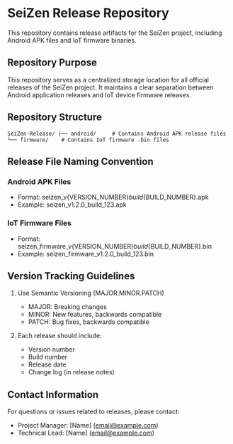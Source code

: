 # SeiZen Release Repository

This repository contains release artifacts for the SeiZen project, including Android APK files and IoT firmware binaries.

## Repository Purpose

This repository serves as a centralized storage location for all official releases of the SeiZen project. It maintains a clear separation between Android application releases and IoT device firmware releases.

## Repository Structure

`
SeiZen-Release/
├── android/     # Contains Android APK release files
└── firmware/    # Contains IoT firmware .bin files
`

## Release File Naming Convention

### Android APK Files
- Format: seizen_v{VERSION_NUMBER}_build_{BUILD_NUMBER}.apk
- Example: seizen_v1.2.0_build_123.apk

### IoT Firmware Files
- Format: seizen_firmware_v{VERSION_NUMBER}_build_{BUILD_NUMBER}.bin
- Example: seizen_firmware_v1.2.0_build_123.bin

## Version Tracking Guidelines

1. Use Semantic Versioning (MAJOR.MINOR.PATCH)
   - MAJOR: Breaking changes
   - MINOR: New features, backwards compatible
   - PATCH: Bug fixes, backwards compatible

2. Each release should include:
   - Version number
   - Build number
   - Release date
   - Change log (in release notes)

## Contact Information

For questions or issues related to releases, please contact:
- Project Manager: [Name] (email@example.com)
- Technical Lead: [Name] (email@example.com)

